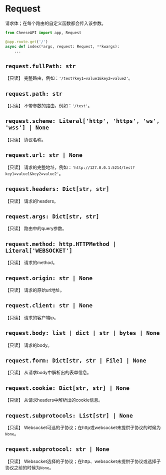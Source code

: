 # **Request**

请求体；在每个路由的自定义函数都会传入该参数。

```python
from CheeseAPI import app, Request

@app.route.get('/')
async def index(*args, request: Request, **kwargs):
    ...
```

## **`request.fullPath: str`**

【只读】 完整路由，例如：`'/test?key1=value1&key2=value2'`。

## **`request.path: str`**

【只读】 不带参数的路由，例如：`'/test'`。

## **`request.scheme: Literal['http', 'https', 'ws', 'wss'] | None`**

【只读】 协议名称。

## **`request.url: str | None`**

【只读】 请求的完整地址，例如：`'http://127.0.0.1:5214/test?key1=value1&key2=value2'`。

## **`request.headers: Dict[str, str]`**

【只读】 请求的headers。

## **`request.args: Dict[str, str]`**

【只读】 路由中的query参数。

## **`request.method: http.HTTPMethod | Literal['WEBSOCKET']`**

【只读】 请求的method。

## **`request.origin: str | None`**

【只读】 请求的原始url地址。

## **`request.client: str | None`**

【只读】 请求的客户端ip。

## **`request.body: list | dict | str | bytes | None`**

【只读】 请求的body。

## **`request.form: Dict[str, str | File] | None`**

【只读】 从请求body中解析出的表单信息。

## **`request.cookie: Dict[str, str] | None`**

【只读】 从请求headers中解析出的cookie信息。

## **`request.subprotocols: List[str] | None`**

【只读】 Websocket可选的子协议；在http或websocket未提供子协议的时候为`None`。

## **`request.subprotocol: str | None`**

【只读】 Websocket选择的子协议；在http、websocket未提供子协议或选择子协议之前的时候为`None`。

